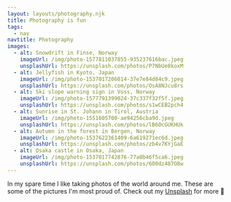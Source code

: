 ```yaml
---
layout: layouts/photography.njk
title: Photography is fun
tags:
  - nav
navtitle: Photography
images:
  - alt: Snowdrift in Finse, Norway
    imageUrl: /img/photo-1577811037855-935237616bac.jpeg
    unsplashUrl: https://unsplash.com/photos/P7NbUe8koxM
  - alt: Jellyfish in Kyoto, Japan
    imageUrl: /img/photo-1537017206014-37e7e84d84c9.jpeg
    unsplashUrl: https://unsplash.com/photos/OsA8NJcu8rs
  - alt: Ski slope warning sign in Voss, Norway
    imageUrl: /img/photo-1577791399024-37c337f32f5f.jpeg
    unsplashUrl: https://unsplash.com/photos/s1wCEB2pch4
  - alt: Sunrise in St. Johann in Tirol, Austria
    imageUrl: /img/photo-1551605700-ae94256cba9d.jpeg
    unsplashUrl: https://unsplash.com/photos/lB6OcGUKHUk
  - alt: Autumn in the forest in Bergen, Norway
    imageUrl: /img/photo-1537622361409-6a619271ec6d.jpeg
    unsplashUrl: https://unsplash.com/photos/zb4v7KYjGaE
  - alt: Osaka castle in Osaka, Japan
    imageUrl: /img/photo-1537017742876-77a0b46f5ca6.jpeg
    unsplashUrl: https://unsplash.com/photos/6O0dz487O8w
---
```


In my spare time I like taking photos of the world around me. These are some of the pictures I'm most proud of. Check out my [Unsplash](https://unsplash.com/@sindreboyum) for more 📸
